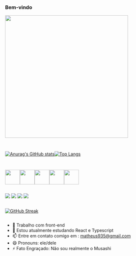 ### Bem-vindo

<div  style"display:flex;justify-content:center">
   <img src="https://media.tenor.com/3bTxZ4HdrysAAAAC/pixels-neon.gif" width="400"/>
</di>

##

<div style="display:flex">
          
[![Anurag's GitHub stats](https://github-readme-stats.vercel.app/api?username=Estevao-Matheus&show_icons=true&theme=synthwave)](https://github.com/anuraghazra/github-readme-stats)        

[![Top Langs](https://github-readme-stats.vercel.app/api/top-langs/?username=anuraghazra&layout=compact&theme=synthwave)](https://github.com/anuraghazra/github-readme-stats)
</div>

##

<div style="display:flex;flex-wrap:wrap">
<img src="https://cdn.jsdelivr.net/gh/devicons/devicon/icons/html5/html5-plain-wordmark.svg" style="height:3rem;width:3rem"/>
<img src="https://cdn.jsdelivr.net/gh/devicons/devicon/icons/css3/css3-plain-wordmark.svg" style="height:3rem;width:3rem" />
<img src="https://cdn.jsdelivr.net/gh/devicons/devicon/icons/javascript/javascript-plain.svg" style="height:3rem;width:3rem" />
<img src="https://cdn.jsdelivr.net/gh/devicons/devicon/icons/typescript/typescript-plain.svg" style="height:3rem;width:3rem" />
<img src="https://cdn.jsdelivr.net/gh/devicons/devicon/icons/react/react-original.svg" style="height:3rem;width:3rem" />
          
          
</div> 

##

 <a href="https://discord.gg/Matheus#0419" target="_blank"><img src="https://img.shields.io/badge/Discord-7289DA?style=for-the-badge&logo=discord&logoColor=white" target="_blank"></a> 
  <a href = "mailto:matheus935@gmail.com"><img src="https://img.shields.io/badge/-Gmail-%23333?style=for-the-badge&logo=gmail&logoColor=white" target="_blank"></a>
  <a href="https://www.linkedin.com/in/matheus-estevão-2536b1141/" target="_blank"><img src="https://img.shields.io/badge/-LinkedIn-%230077B5?style=for-the-badge&logo=linkedin&logoColor=white" target="_blank"></a> 
   <a href="https://www.linkedin.com/in/matheus-estevão-2536b1141/" target="_blank"><img src="https://img.shields.io/badge/Codepen-000000?style=for-the-badge&logo=codepen&logoColor=white" target="_blank"></a> 


##

[![GitHub Streak](http://github-readme-streak-stats.herokuapp.com?user=Estevao-Matheus&theme=synthwave)](https://git.io/streak-stats)

##
- 🔭 Trabalho com front-end
- 🌱 Estou atualmente estudando React e Typescript
- 📫 Entre em contato comigo em : matheus935@gmail.com
- 😄 Pronouns: ele/dele
- ⚡ Fato Engraçado: Não sou realmente o Musashi

